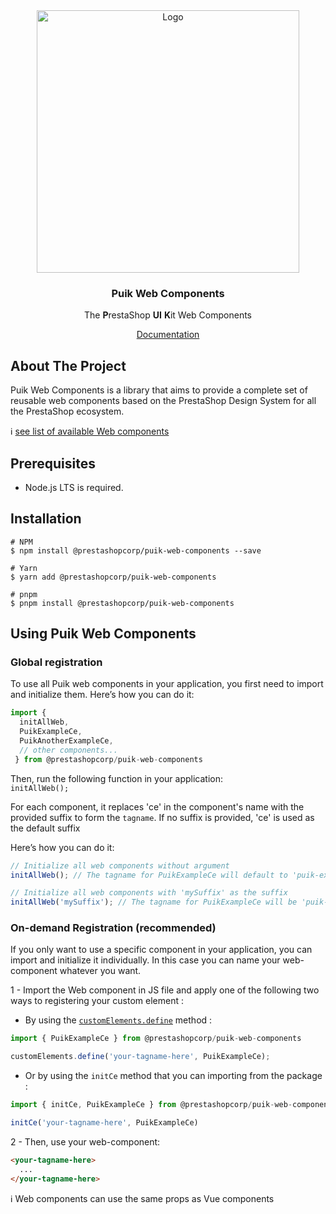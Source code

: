 <div align="center">
  <a href="https://prestashop.com">
    <img src="https://prestashop.com/sites/default/files/email/logo_x2_rebrand.png" alt="Logo" width="420">
  </a>

<h3 align="center">Puik Web Components</h3>

  <p align="center">
    The <b>P</b>restaShop <b>UI</b> <b>K</b>it Web Components
  </p>
  <a href="https://uikit.prestashop.com/">Documentation</a>
</div>

## About The Project

Puik Web Components is a library that aims to provide a complete set of reusable web components based on the PrestaShop Design System for all the PrestaShop ecosystem.

ℹ️ [see list of available Web components](https://github.com/PrestaShopCorp/puik/blob/main/RELEASE-NOTES-V2.md#available-components)

## Prerequisites

- Node.js LTS is required.

## Installation

```shell
# NPM
$ npm install @prestashopcorp/puik-web-components --save

# Yarn
$ yarn add @prestashopcorp/puik-web-components

# pnpm
$ pnpm install @prestashopcorp/puik-web-components
```

## Using Puik Web Components

### Global registration

To use all Puik web components in your application, you first need to import and initialize them. Here’s how you can do it:  

```js
import {
  initAllWeb,
  PuikExampleCe,
  PuikAnotherExampleCe,
  // other components...
 } from @prestashopcorp/puik-web-components
 ```

Then, run the following function in your application:  
`initAllWeb();`

For each component, it replaces 'ce' in the component's name with the provided suffix to form the `tagname`.
If no suffix is provided, 'ce' is used as the default suffix

Here’s how you can do it:

```javascript
// Initialize all web components without argument
initAllWeb(); // The tagname for PuikExampleCe will default to 'puik-example-ce'

// Initialize all web components with 'mySuffix' as the suffix
initAllWeb('mySuffix'); // The tagname for PuikExampleCe will be 'puik-example-mySuffix'
```

### On-demand Registration (recommended)

If you only want to use a specific component in your application, you can import and initialize it individually.
In this case you can name your web-component whatever you want.

1 - Import the Web component in JS file and apply one of the following two ways to registering your custom element :

- By using the [`customElements.define`](https://developer.mozilla.org/en-US/docs/Web/API/Web_components/Using_custom_elements#registering_a_custom_element) method :

```js
import { PuikExampleCe } from @prestashopcorp/puik-web-components

customElements.define('your-tagname-here', PuikExampleCe);
```

- Or by using the `initCe` method that you can importing from the package :

```js
import { initCe, PuikExampleCe } from @prestashopcorp/puik-web-components

initCe('your-tagname-here', PuikExampleCe)
```

2 - Then, use your web-component:

```html
<your-tagname-here>
  ...
</your-tagname-here>
```

ℹ️ Web components can use the same props as Vue components
